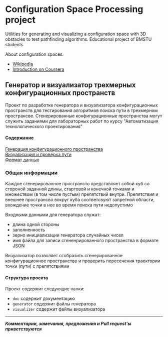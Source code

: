 # Configuration Space Processing project

Utilities for generating and visualizing a configuration space with 3D obstacles to test pathfinding algorithms.
Educational project of BMSTU students


About configuration spaces:

* [Wikipedia](https://en.wikipedia.org/wiki/C-space)   
* [Introduction on Coursera](https://www.coursera.org/learn/robotics-motion-planning/lecture/0auId/2-1-introduction-to-configuration-space)


## Генератор и визуализатор трехмерных конфигурационных пространств

Проект по разработке генератора и визуализатора конфигурационных пространств для тестирования алгоритмов поиска пути в трехмерном пространсве.
Сгенерированные конфигурационные пространства могут служить заданиями для лабораторных работ по курсу "Автоматизация технологического проектирования"


#### Содержание

[Генерация конфигурационного пространства](doc/generator.md)  
[Визуализация и проверка пути](doc/visualizer.md)  
[Формат данных](doc/formats.md)


### Общая информации
Каждое сгенерированное пространсто представляет собой куб со стороной заданной длины, стартовой и конечной точками и множеством (в том числе пустым) препятствий внутри.
Препятствия и внешнее пространсво вокруг куба соответсвуют запретной области, вхождение точки в нее во время поиска пути недопустимо

Входными данными для генератора служат:

* длина одной стороны  
* заполненность
* зерно инициализации генератора случайных чисел
* имя файла для записи сгененрированного пространства в формате JSON

Визуализатор позволяет отобразить сгенерированное конфигурационное пространство и проверить пересечения траектории точки (пути) с препятствиями

#### Структура проекта

Проект содержит следующие папки:

* `doc` содержит документацию
* `generator` содержит файлы генератора
* `visualizer` содержит файлы визуализатора

___

***Комментарии, замечания, предложения и Pull request'ы приветствуются***
